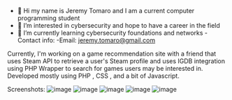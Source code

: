 - 👋 Hi my name is Jeremy Tomaro and I am a current computer programming student 
- 👀 I’m interested in cybersecurity and hope to have a career in the field
- 🌱 I’m currently learning cybersecurity foundations and networks
-Contact info: 
  -Email: jeremy.tomaro@gmail.com


Currently, I'm working on a game recommendation site with a friend that uses Steam API to retrieve a user's Steam profile
and uses IGDB integration using PHP Wrapper to search for games users may be interested in. Developed mostly using PHP , CSS , and a bit of Javascript.

Screenshots: 
![image](https://github.com/jeremyt2003/jeremyt2003/assets/163692010/1afc22d3-e2d4-45b3-b277-2fc2941d794e)
![image](https://github.com/jeremyt2003/jeremyt2003/assets/163692010/fd747c8c-4859-42a5-b626-1059ab3fde7e)
![image](https://github.com/jeremyt2003/jeremyt2003/assets/163692010/85703ca2-9592-46b5-b6c6-2c5b6e83df57)
![image](https://github.com/jeremyt2003/jeremyt2003/assets/163692010/1117282d-828c-4270-830b-17baf4be73e7)
![image](https://github.com/jeremyt2003/jeremyt2003/assets/163692010/66fca9b6-87ae-40ec-aa7b-b55974487cd7)



  
